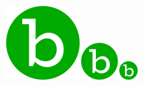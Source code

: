 <img width="200px" src="/bioAics.svg">

<img width="100px" src="/bioAics.svg">

<img width="50px" src="/bioAics.svg">
